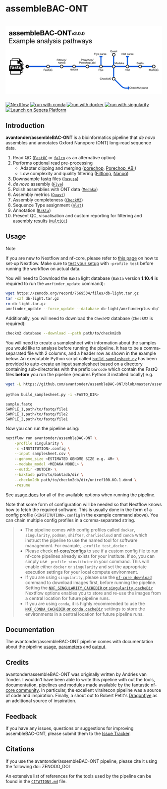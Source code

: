 # assembleBAC-ONT

# ![avantonder/assembleBAC-ONT](docs/images/assembleBAC-ONT_metromap.png)

[![Nextflow](https://img.shields.io/badge/nextflow%20DSL2-%E2%89%A524.04.2-23aa62.svg)](https://www.nextflow.io/)
[![run with conda](http://img.shields.io/badge/run%20with-conda-3EB049?labelColor=000000&logo=anaconda)](https://docs.conda.io/en/latest/)
[![run with docker](https://img.shields.io/badge/run%20with-docker-0db7ed?labelColor=000000&logo=docker)](https://www.docker.com/)
[![run with singularity](https://img.shields.io/badge/run%20with-singularity-1d355c.svg?labelColor=000000)](https://sylabs.io/docs/)
[![Launch on Seqera Platform](https://img.shields.io/badge/Launch%20%F0%9F%9A%80-Seqera%20Platform-%234256e7)](https://cloud.seqera.io/launch?pipeline=https://github.com/nf-core/taxprofiler)


## Introduction

**avantonder/assembleBAC-ONT** is a bioinformatics pipeline that *de novo* assembles and annotates Oxford Nanopore (ONT) long-read sequence data.

1. Read QC ([`FastQC`](https://www.bioinformatics.babraham.ac.uk/projects/fastqc/) or [`falco`](https://github.com/smithlabcode/falco) as an alternative option)
2. Performs optional read pre-processing
   - Adapter clipping and merging ([porechop](https://github.com/rrwick/Porechop), [Porechop_ABI](https://github.com/bonsai-team/Porechop_ABI))
   - Low complexity and quality filtering ([Filtlong](https://github.com/rrwick/Filtlong), [Nanoq](https://github.com/esteinig/nanoq))
3. Downsample fastq files ([`Rasusa`](https://github.com/mbhall88/rasusa))
4. *de novo* assembly ([`Flye`](https://github.com/fenderglass/Flye))
5. Polish assemblies with ONT data ([`Medaka`](https://nanoporetech.github.io/medaka/index.html))
6. Assembly metrics ([`Quast`](https://quast.sourceforge.net/))
7. Assembly completeness ([`CheckM2`](https://github.com/chklovski/CheckM2))
8. Sequence Type assignment ([`mlst`](https://github.com/tseemann/mlst))
9. Annotation ([`Bakta`](https://github.com/oschwengers/bakta))
10. Present QC, visualisation and custom reporting for filtering and assembly results ([`MultiQC`](http://multiqc.info/))

## Usage

> [!NOTE]
> If you are new to Nextflow and nf-core, please refer to [this page](https://nf-co.re/docs/usage/installation) on how to set-up Nextflow. Make sure to [test your setup](https://nf-co.re/docs/usage/introduction#how-to-run-a-pipeline) with `-profile test` before running the workflow on actual data.

You will need to Download the `Bakta` light database (`Bakta` version **1.10.4** is required to run the `amrfinder_update` command):

```bash
wget https://zenodo.org/record/7669534/files/db-light.tar.gz
tar -xzf db-light.tar.gz
rm db-light.tar.gz
amrfinder_update --force_update --database db-light/amrfinderplus-db/
```

Additionally, you will need to download the `CheckM2` database (`CheckM2` is required):

````bash
checkm2 database --download --path path/to/checkm2db
````

You will need to create a samplesheet with information about the samples you would like to analyse before running the pipeline. It has to be a comma-separated file with 2 columns, and a header row as shown in the example below. An executable Python script called [`build_samplesheet.py`](https://github.com/avantonder/assembleBAC-ONT/blob/master/assets/build_samplesheet.py) has been provided to auto-create an input samplesheet based on a directory containing sub-directories with the prefix `barcode` which contain the FastQ files **before** you run the pipeline (requires Python 3 installed locally) e.g.

```bash
wget -L https://github.com/avantonder/assembleBAC-ONT/blob/master/assets/build_samplesheet.py

python build_samplesheet.py -i <FASTQ_DIR> 
```

```csv title="samplesheet.csv"
sample,fastq
SAMPLE_1,path/to/fastq/file1
SAMPLE_1,path/to/fastq/file2
SAMPLE_2,path/to/fastq/file1  
```

Now you can run the pipeline using: 

```bash
nextflow run avantonder/assembleBAC-ONT \
    -profile singularity \
    -c <INSTITUTION>.config \
    --input samplesheet.csv \
    --genome_size <ESTIMATED GENOME SIZE e.g. 4M> \
    --medaka_model <MEDAKA MODEL> \
    --outdir <OUTDIR> \
    --baktadb path/to/baktadb/dir \
    --checkm2db path/to/checkm2db/dir/uniref100.KO.1.dmnd \
    -resume
```

See [usage docs](docs/usage.md) for all of the available options when running the pipeline.

 Note that some form of configuration will be needed so that Nextflow knows how to fetch the required software. This is usually done in the form of a config profile (`<INSTITUTION>.config` in the example command above). You can chain multiple config profiles in a comma-separated string.

> - The pipeline comes with config profiles called `docker`, `singularity`, `podman`, `shifter`, `charliecloud` and `conda` which instruct the pipeline to use the named tool for software management. For example, `-profile test,docker`.
> - Please check [nf-core/configs](https://github.com/nf-core/configs#documentation) to see if a custom config file to run nf-core pipelines already exists for your Institute. If so, you can simply use `-profile <institute>` in your command. This will enable either `docker` or `singularity` and set the appropriate execution settings for your local compute environment.
> - If you are using `singularity`, please use the [`nf-core download`](https://nf-co.re/tools/#downloading-pipelines-for-offline-use) command to download images first, before running the pipeline. Setting the [`NXF_SINGULARITY_CACHEDIR` or `singularity.cacheDir`](https://www.nextflow.io/docs/latest/singularity.html?#singularity-docker-hub) Nextflow options enables you to store and re-use the images from a central location for future pipeline runs.
> - If you are using `conda`, it is highly recommended to use the [`NXF_CONDA_CACHEDIR` or `conda.cacheDir`](https://www.nextflow.io/docs/latest/conda.html) settings to store the environments in a central location for future pipeline runs.

## Documentation

The avantonder/assembleBAC-ONT pipeline comes with documentation about the pipeline [usage](docs/usage.md), [parameters](docs/parameters.md) and [output](docs/output.md).

## Credits

avantonder/assembleBAC-ONT was originally written by Andries van Tonder.  I wouldn't have been able to write this pipeline with out the tools, documentation, pipelines and modules made available by the fantastic [nf-core community](https://nf-co.re/). In particular, the excellent viralrecon pipeline was a source of code and inspiration. Finally, a shout out to Robert Petit's [Dragonflye](https://github.com/rpetit3/dragonflye) as an additional source of inspiration.

## Feedback

If you have any issues, questions or suggestions for improving assembleBAC-ONT, please submit them to the [Issue Tracker](https://github.com/avantonder/assembleBAC-ONT/issues).

## Citations

If you use the avantonder/assembleBAC-ONT pipeline, please cite it using the following doi: ZENODO_DOI

An extensive list of references for the tools used by the pipeline can be found in the [`CITATIONS.md`](CITATIONS.md) file.
